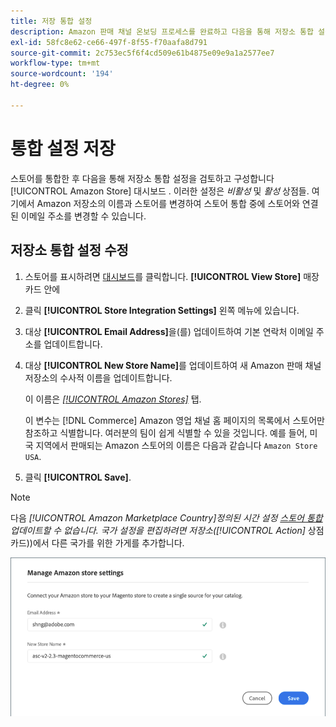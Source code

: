 ```yaml
---
title: 저장 통합 설정
description: Amazon 판매 채널 온보딩 프로세스를 완료하고 다음을 통해 저장소 통합 설정을 검토하고 구성합니다 [!UICONTROL Amazon Store] 대시보드
exl-id: 58fc8e62-ce66-497f-8f55-f70aafa8d791
source-git-commit: 2c753ec5f6f4cd509e61b4875e09e9a1a2577ee7
workflow-type: tm+mt
source-wordcount: '194'
ht-degree: 0%

---
```


# 통합 설정 저장

스토어를 통합한 후 다음을 통해 저장소 통합 설정을 검토하고 구성합니다 [!UICONTROL Amazon Store] 대시보드 . 이러한 설정은 *비활성* 및 *활성* 상점들. 여기에서 Amazon 저장소의 이름과 스토어를 변경하여 스토어 통합 중에 스토어와 연결된 이메일 주소를 변경할 수 있습니다.

## 저장소 통합 설정 수정

1. 스토어를 표시하려면 [대시보드](./amazon-store-dashboard.md)를 클릭합니다. **[!UICONTROL View Store]** 매장 카드 안에

1. 클릭 **[!UICONTROL Store Integration Settings]** 왼쪽 메뉴에 있습니다.

1. 대상 **[!UICONTROL Email Address]**&#x200B;을(를) 업데이트하여 기본 연락처 이메일 주소를 업데이트합니다.

1. 대상 **[!UICONTROL New Store Name]**&#x200B;를 업데이트하여 새 Amazon 판매 채널 저장소의 수사적 이름을 업데이트합니다.

   이 이름은 [_[!UICONTROL Amazon Stores]_](./managing-stores.md) 탭.

   이 변수는 [!DNL Commerce] Amazon 영업 채널 홈 페이지의 목록에서 스토어만 참조하고 식별합니다. 여러분의 팀이 쉽게 식별할 수 있을 것입니다. 예를 들어, 미국 지역에서 판매되는 Amazon 스토어의 이름은 다음과 같습니다 `Amazon Store USA`.

1. 클릭 **[!UICONTROL Save]**.

>[!NOTE]
>
>다음 _[!UICONTROL Amazon Marketplace Country]_정의된 시간 설정 [스토어 통합](./store-integration.md) 업데이트할 수 없습니다. 국가 설정을 편집하려면 저장소(_[!UICONTROL Action]_ 상점 카드))에서 다른 국가를 위한 가게를 추가합니다.

![통합 설정 저장](assets/amazon-store-settings.png)
